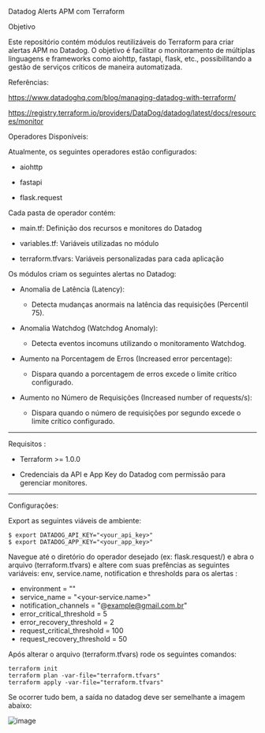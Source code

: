 Datadog Alerts APM com Terraform

Objetivo

Este repositório contém módulos reutilizáveis do Terraform para criar alertas APM no Datadog. O objetivo é facilitar o monitoramento de múltiplas linguagens e frameworks como aiohttp, fastapi, flask, etc., possibilitando a gestão de serviços críticos de maneira automatizada.

Referências:

https://www.datadoghq.com/blog/managing-datadog-with-terraform/ 

https://registry.terraform.io/providers/DataDog/datadog/latest/docs/resources/monitor

Operadores Disponíveis: 

Atualmente, os seguintes operadores estão configurados:

- aiohttp

- fastapi

- flask.request

Cada pasta de operador contém:

- main.tf: Definição dos recursos e monitores do Datadog

- variables.tf: Variáveis utilizadas no módulo

- terraform.tfvars: Variáveis personalizadas para cada aplicação


Os módulos criam os seguintes alertas no Datadog:

- Anomalia de Latência (Latency): 
   - Detecta mudanças anormais na latência das requisições (Percentil 75).

- Anomalia Watchdog (Watchdog Anomaly): 
   - Detecta eventos incomuns utilizando o monitoramento Watchdog.

- Aumento na Porcentagem de Erros (Increased error percentage): 
   - Dispara quando a porcentagem de erros excede o limite crítico configurado.

- Aumento no Número de Requisições (Increased number of requests/s): 
   - Dispara quando o número de requisições por segundo excede o limite crítico configurado.

--------------------------------------------------------------------------------------------------------------------------------------------------

Requisitos :

- Terraform >= 1.0.0

- Credenciais da API e App Key do Datadog com permissão para gerenciar monitores.

--------------------------------------------------------------------------------------------------------------------------------------------------

Configurações:

Export as seguintes viáveis de ambiente:

```
$ export DATADOG_API_KEY="<your_api_key>"
$ export DATADOG_APP_KEY="<your_app_key>"
```
Navegue até o diretório do operador desejado (ex: flask.resquest/) e abra o arquivo (terraform.tfvars) e altere com suas prefências as seguintes variáveis: env, service.name, notification e thresholds para os alertas :

- environment              = "<your-environment>"
- service_name             = "<your-service.name>"
- notification_channels    = "@example@gmail.com.br"
- error_critical_threshold = 5
- error_recovery_threshold = 2
- request_critical_threshold = 100
- request_recovery_threshold = 50

Após alterar o arquivo (terraform.tfvars) rode os seguintes comandos:

``` 
terraform init
terraform plan -var-file="terraform.tfvars"
terraform apply -var-file="terraform.tfvars"
```

Se ocorrer tudo bem, a saída no datadog deve ser semelhante a imagem abaixo:

![image](https://github.com/user-attachments/assets/f5f86443-dbaf-436d-b7df-29227c9e6f6f)



